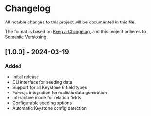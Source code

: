 # Changelog

All notable changes to this project will be documented in this file.

The format is based on [Keep a Changelog](https://keepachangelog.com/en/1.0.0/),
and this project adheres to [Semantic Versioning](https://semver.org/spec/v2.0.0.html).

## [1.0.0] - 2024-03-19

### Added
- Initial release
- CLI interface for seeding data
- Support for all Keystone 6 field types
- Faker.js integration for realistic data generation
- Interactive mode for relation fields
- Configurable seeding options
- Automatic Keystone config detection